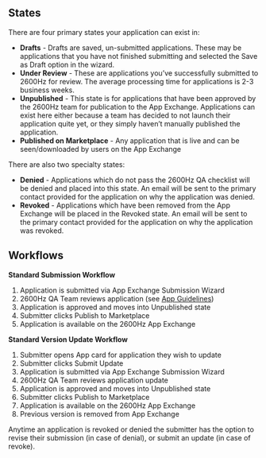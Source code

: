 ## States
There are four primary states your application can exist in:

* **Drafts** - Drafts are saved, un-submitted applications. These may be applications that you have not finished submitting and selected the Save as Draft option in the wizard.
* **Under Review** - These are applications you’ve successfully submitted to 2600Hz for review. The average processing time for applications is 2-3 business weeks.
* **Unpublished** - This state is for applications that have been approved by the 2600Hz team for publication to the App Exchange. Applications can exist here either because a team has decided to not launch their application quite yet, or they simply haven’t manually published the application.
* **Published on Marketplace** - Any application that is live and can be seen/downloaded by users on the App Exchange

There are also two specialty states:

* **Denied** - Applications which do not pass the 2600Hz QA checklist will be denied and placed into this state. An email will be sent to the primary contact provided for the application on why the application was denied.
* **Revoked** - Applications which have been removed from the App Exchange will be placed in the Revoked state. An email will be sent to the primary contact provided for the application on why the application was revoked.

## Workflows

**Standard Submission Workflow**

1. Application is submitted via App Exchange Submission Wizard
2. 2600Hz QA Team reviews application (see [App Guidelines](https://docs.2600hz.com/supported/doc/appexchange/guidelines/))
3. Application is approved and moves into Unpublished state
4. Submitter clicks Publish to Marketplace
5. Application is available on the 2600Hz App Exchange

**Standard Version Update Workflow**

1. Submitter opens App card for application they wish to update
2. Submitter clicks Submit Update
3. Application is submitted via App Exchange Submission Wizard
4. 2600Hz QA Team reviews application update
5. Application is approved and moves into Unpublished state
6. Submitter clicks Publish to Marketplace
7. Application is available on the 2600Hz App Exchange
8. Previous version is removed from App Exchange

Anytime an application is revoked or denied the submitter has the option to revise their submission (in case of denial), or submit an update (in case of revoke).
